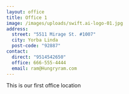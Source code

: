 ```yaml
---
layout: office
title: Office 1
image: /images/uploads/swift.ai-logo-01.jpg
address:
  street: "5511 Mirage St. #1007"
  city: Yorba Linda
  post-code: "92887"
contact:
  direct: "9514542650"
  office: 666-555-4444
  email: ram@Hungryram.com
---
```

This is our first office location